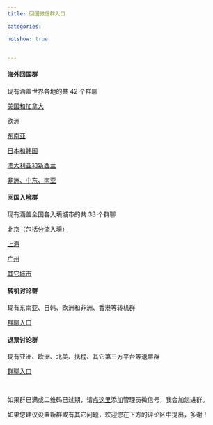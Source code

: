 ```yaml
---
title: 回国微信群入口

categories:

notshow: true


---
```


#### 海外回国群

现有涵盖世界各地的共 42 个群聊

[美国和加拿大](https://mp.weixin.qq.com/s/g4fkC7iRacEficFbuV5klA)

[欧洲](https://mp.weixin.qq.com/s/s-qzTFCvtQtzkvoFCD092g)

[东南亚](https://mp.weixin.qq.com/s/WhD5duJqhhYSwh5m8xlFpA)

[日本和韩国](https://mp.weixin.qq.com/s/17bphlZFwrnjW2FVvZrRCg)

[澳大利亚和新西兰](https://mp.weixin.qq.com/s/W3gVgPeQTvPt3pdsdfjOPQ)

[非洲、中东、南亚](https://mp.weixin.qq.com/s/Z6sjzjMTFk3YBYxTQTvfzw)



#### 回国入境群

现有涵盖全国各入境城市的共 33 个群聊

[北京（包括分流入境）](https://mp.weixin.qq.com/s/fReyR4BEs4QMBN6sk1GifA)

[上海](https://mp.weixin.qq.com/s/zsBKfh5RTxI3e_XPkPx2zQ)

[广州](https://mp.weixin.qq.com/s/UGKujzH6aaBUuezJRIycVQ)

[其它城市](https://mp.weixin.qq.com/s/Fj2evCh1e01t4x-VQGSa-g)



#### 转机讨论群

现有东南亚、日韩、欧洲和非洲、香港等转机群

[群聊入口](https://mp.weixin.qq.com/s/lD0SCHUhaCT41UNF7_oGoQ)



#### 退票讨论群

现有亚洲、欧洲、北美、携程、其它第三方平台等退票群

[群聊入口](https://mp.weixin.qq.com/s/KO0rZ0BzDTlmwLXP_Npc8Q)

<br />

如果群已满或二维码已过期，请[点这里](https://mp.weixin.qq.com/s/lm14EySamxKjeVbmqG_Nng)添加管理员微信号，我会加您进群。



如果您建议设置新群或有其它问题，欢迎您在下方的评论区中提出，多谢！